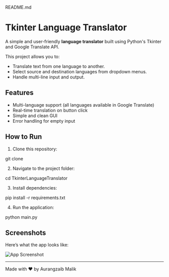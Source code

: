 README.md
# Tkinter Language Translator

A simple and user-friendly **language translator** built using Python's Tkinter and Google Translate API.

This project allows you to:
- Translate text from one language to another.
- Select source and destination languages from dropdown menus.
- Handle multi-line input and output.

## Features
- Multi-language support (all languages available in Google Translate)
- Real-time translation on button click
- Simple and clean GUI
- Error handling for empty input

## How to Run
1. Clone this repository:


git clone <your-repo-url>

2. Navigate to the project folder:


cd TkinterLanguageTranslator

3. Install dependencies:


pip install -r requirements.txt

4. Run the application:


python main.py


## Screenshots
Here’s what the app looks like:

![App Screenshot](images/screenshot.png)

---



Made with ❤️ by Aurangzaib Malik
